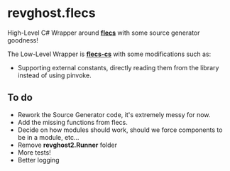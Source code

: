 # revghost.flecs
High-Level C# Wrapper around **[flecs](https://github.com/SanderMertens/flecs/)** with some source generator goodness!

The Low-Level Wrapper is **[flecs-cs](https://github.com/flecs-hub/flecs-cs/)** with some modifications such as:
- Supporting external constants, directly reading them from the library instead of using pinvoke.

## To do
- Rework the Source Generator code, it's extremely messy for now.
- Add the missing functions from flecs.
- Decide on how modules should work, should we force components to be in a module, etc...
- Remove **revghost2.Runner** folder
- More tests!
- Better logging